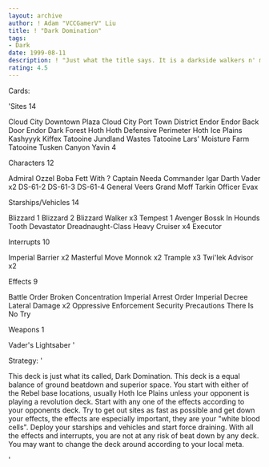```yaml
---
layout: archive
author: ! Adam "VCCGamerV" Liu
title: ! "Dark Domination"
tags:
- Dark
date: 1999-08-11
description: ! "Just what the title says. It is a darkside walkers n' mains deck that has a lot of power to it."
rating: 4.5
---
```

Cards: 

'Sites 14

Cloud City Downtown Plaza
Cloud City Port Town District
Endor
Endor Back Door
Endor Dark Forest
Hoth
Hoth Defensive Perimeter
Hoth Ice Plains
Kashyyyk
Kiffex
Tatooine Jundland Wastes
Tatooine Lars' Moisture Farm
Tatooine Tusken Canyon
Yavin 4

Characters 12

Admiral Ozzel
Boba Fett With ?
Captain Needa
Commander Igar
Darth Vader x2
DS-61-2
DS-61-3
DS-61-4
General Veers
Grand Moff Tarkin
Officer Evax

Starships/Vehicles 14

Blizzard 1
Blizzard 2
Blizzard Walker x3
Tempest 1
Avenger
Bossk In Hounds Tooth
Devastator
Dreadnaught-Class Heavy Cruiser x4
Executor

Interrupts 10

Imperial Barrier x2
Masterful Move
Monnok x2
Trample x3
Twi'lek Advisor x2

Effects 9

Battle Order
Broken Concentration
Imperial Arrest Order
Imperial Decree
Lateral Damage x2
Oppressive Enforcement
Security Precautions
There Is No Try

Weapons 1

Vader's Lightsaber '

Strategy: '

This deck is just what its called, Dark Domination. This deck is a equal balance of ground beatdown and superior space. You start with either of the Rebel base locations, usually Hoth Ice Plains unless your opponent is playing a revolution deck. Start with any one of the effects according to your opponents deck. Try to get out sites as fast as possible and get down your effects, the effects are especially important, they are your "white blood cells". Deploy your starships and vehicles and start force draining. With all the effects and interrupts, you are not at any risk of beat down by any deck.
You may want to change the deck around according to your local meta.

'